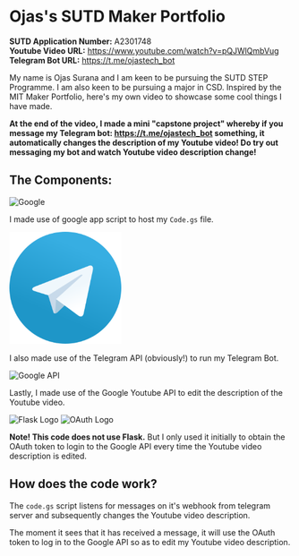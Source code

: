 # Ojas's SUTD Maker Portfolio

**SUTD Application Number:** A2301748  
**Youtube Video URL:** https://www.youtube.com/watch?v=pQJWlQmbVug  
**Telegram Bot URL:** https://t.me/ojastech_bot

My name is Ojas Surana and I am keen to be pursuing the SUTD STEP Programme. I am also keen to be pursuing a major in CSD. Inspired by the MIT Maker Portfolio, here's my own video to showcase some cool things I have made.

**At the end of the video, I made a mini "capstone project" whereby if you message my Telegram bot: https://t.me/ojastech_bot something, it automatically changes the description of my Youtube video! Do try out messaging my bot and watch Youtube video description change!**

## The Components:

<img src="https://upload.wikimedia.org/wikipedia/commons/thumb/2/2f/Google_Apps_Script.svg/1024px-Google_Apps_Script.svg.png" alt="Google" width="200"/> 

I made use of google app script to host my `Code.gs` file. 

<img src="https://raw.githubusercontent.com/github/explore/80688e429a7d4ef2fca1e82350fe8e3517d3494d/topics/telegram/telegram.png" alt="Telegram Logo" width="200"/>

I also made use of the Telegram API (obviously!) to run my Telegram Bot.

<img src="https://www.drupal.org/files/project-images/Google-API.jpg" alt="Google API" width="200"/>

Lastly, I made use of the Google Youtube API to edit the description of the Youtube video.

<img src="https://www.seekpng.com/png/detail/70-701539_flask-flask-python-png.png" alt="Flask Logo" width="100"/> 
<img src="https://upload.wikimedia.org/wikipedia/commons/d/d2/Oauth_logo.svg" alt="OAuth Logo" width="100"/>

**Note! This code does not use Flask.** But I only used it initially to obtain the OAuth token to login to the Google API every time the Youtube video description is edited.

## How does the code work?

The `code.gs` script listens for messages on it's webhook from telegram server and subsequently changes the Youtube video description. 

The moment it sees that it has received a message, it will use the OAuth token to log in to the Google API so as to edit my Youtube video description.
